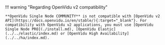 !!! warning "Regarding OpenVidu v2 compatibility"
    
    **OpenVidu Single Node COMMUNITY** is not compatible with [OpenVidu v2 API](https://docs.openvidu.io/en/stable/){:target="_blank"}. For compatibility with OpenVidu v2 applications, you must use [OpenVidu Single Node PRO](./install.md), [OpenVidu Elastic](../../elastic/index.md) or [OpenVidu High Availability](../../ha/index.md).
